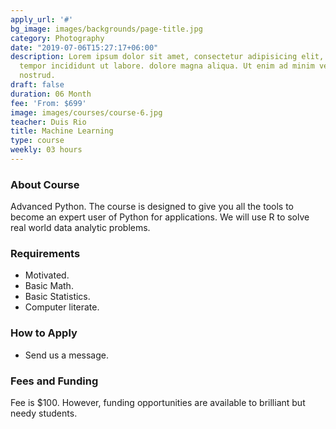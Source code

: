 ```yaml
---
apply_url: '#'
bg_image: images/backgrounds/page-title.jpg
category: Photography
date: "2019-07-06T15:27:17+06:00"
description: Lorem ipsum dolor sit amet, consectetur adipisicing elit, sed do eiusmod
  tempor incididunt ut labore. dolore magna aliqua. Ut enim ad minim veniam, quis
  nostrud.
draft: false
duration: 06 Month
fee: 'From: $699'
image: images/courses/course-6.jpg
teacher: Duis Rio
title: Machine Learning
type: course
weekly: 03 hours
---
```




### About Course

Advanced Python. The course is designed to give you all the tools to become an expert user of Python for applications. We will use R to solve real world data analytic problems. </p>

### Requirements



* Motivated.
* Basic Math.
* Basic Statistics.
* Computer literate.


### How to Apply

* Send us a message. 



### Fees and Funding

Fee is $100. However, funding opportunities are available to brilliant but needy students.